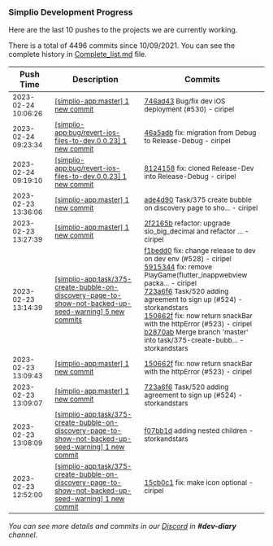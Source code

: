 
### Simplio Development Progress

Here are the last 10 pushes to the projects we are currently working.

There is a total of 4496 commits since 10/09/2021. You can see the complete history in
 [Complete_list.md](Complete_list.md) file.

| Push Time | Description | Commits |
| --- | --- | --- |
| <sub>2023-02-24 10:06:26</sub> | <sub>[[simplio-app:master] 1 new commit](https://github.com/SimplioOfficial/simplio-app/commit/746ad435fc660f56fe2e8ad60bafdbec82006ade)</sub> | <sub>[746ad43](https://github.com/SimplioOfficial/simplio-app/commit/746ad435fc660f56fe2e8ad60bafdbec82006ade) Bug/fix dev iOS deployment (#530) - ciripel</sub> |
| <sub>2023-02-24 09:23:34</sub> | <sub>[[simplio-app:bug/revert\-ios\-files\-to\-dev\.0\.0\.23] 1 new commit](https://github.com/SimplioOfficial/simplio-app/commit/46a5adb907b9a95f652ef92c2952032de1cc84cb)</sub> | <sub>[46a5adb](https://github.com/SimplioOfficial/simplio-app/commit/46a5adb907b9a95f652ef92c2952032de1cc84cb) fix: migration from Debug to Release-Debug - ciripel</sub> |
| <sub>2023-02-24 09:19:10</sub> | <sub>[[simplio-app:bug/revert\-ios\-files\-to\-dev\.0\.0\.23] 1 new commit](https://github.com/SimplioOfficial/simplio-app/commit/81241586904dad57981f22d8440e4a2dd298b518)</sub> | <sub>[8124158](https://github.com/SimplioOfficial/simplio-app/commit/81241586904dad57981f22d8440e4a2dd298b518) fix: cloned Release-Dev into Release-Debug - ciripel</sub> |
| <sub>2023-02-23 13:36:06</sub> | <sub>[[simplio-app:master] 1 new commit](https://github.com/SimplioOfficial/simplio-app/commit/ade4d9051b6d5423659bd6bf3d606cac0383007f)</sub> | <sub>[ade4d90](https://github.com/SimplioOfficial/simplio-app/commit/ade4d9051b6d5423659bd6bf3d606cac0383007f) Task/375 create bubble on discovery page to sho... - ciripel</sub> |
| <sub>2023-02-23 13:27:39</sub> | <sub>[[simplio-app:master] 1 new commit](https://github.com/SimplioOfficial/simplio-app/commit/2f2165bd666a32d3e0f407c49262b1f85ae20f49)</sub> | <sub>[2f2165b](https://github.com/SimplioOfficial/simplio-app/commit/2f2165bd666a32d3e0f407c49262b1f85ae20f49) refactor: upgrade sio_big_decimal and refactor ... - ciripel</sub> |
| <sub>2023-02-23 13:14:39</sub> | <sub>[[simplio-app:task/375\-create\-bubble\-on\-discovery\-page\-to\-show\-not\-backed\-up\-seed\-warning] 5 new commits](https://github.com/SimplioOfficial/simplio-app/compare/f07bb1d950e5...b2870ab99e85)</sub> | <sub>[f1bedd0](https://github.com/SimplioOfficial/simplio-app/commit/f1bedd09541100950d672a1c1f2a1f6dc18da308) fix: change release to dev on dev env (#528) - ciripel<br>[5915344](https://github.com/SimplioOfficial/simplio-app/commit/59153443b6990c11363956a1c5e87c7678ee87d3) fix: remove PlayGame(flutter_inappwebview packa... - ciripel<br>[723a6f6](https://github.com/SimplioOfficial/simplio-app/commit/723a6f68bdd66a66d2f28595a02a94bf472ad1df) Task/520 adding agreement to sign up (#524) - storkandstars<br>[150662f](https://github.com/SimplioOfficial/simplio-app/commit/150662f2e2d9da0b5ecc3b8cd219ede089813dc8) fix: now return snackBar with the httpError (#523) - ciripel<br>[b2870ab](https://github.com/SimplioOfficial/simplio-app/commit/b2870ab99e85e8ea7a212de9fc228d5ac5932157) Merge branch 'master' into task/375-create-bubb... - storkandstars</sub> |
| <sub>2023-02-23 13:09:43</sub> | <sub>[[simplio-app:master] 1 new commit](https://github.com/SimplioOfficial/simplio-app/commit/150662f2e2d9da0b5ecc3b8cd219ede089813dc8)</sub> | <sub>[150662f](https://github.com/SimplioOfficial/simplio-app/commit/150662f2e2d9da0b5ecc3b8cd219ede089813dc8) fix: now return snackBar with the httpError (#523) - ciripel</sub> |
| <sub>2023-02-23 13:09:07</sub> | <sub>[[simplio-app:master] 1 new commit](https://github.com/SimplioOfficial/simplio-app/commit/723a6f68bdd66a66d2f28595a02a94bf472ad1df)</sub> | <sub>[723a6f6](https://github.com/SimplioOfficial/simplio-app/commit/723a6f68bdd66a66d2f28595a02a94bf472ad1df) Task/520 adding agreement to sign up (#524) - storkandstars</sub> |
| <sub>2023-02-23 13:08:09</sub> | <sub>[[simplio-app:task/375\-create\-bubble\-on\-discovery\-page\-to\-show\-not\-backed\-up\-seed\-warning] 1 new commit](https://github.com/SimplioOfficial/simplio-app/commit/f07bb1d950e5e7d0a3a01d6d35156ab953804122)</sub> | <sub>[f07bb1d](https://github.com/SimplioOfficial/simplio-app/commit/f07bb1d950e5e7d0a3a01d6d35156ab953804122) adding nested children - storkandstars</sub> |
| <sub>2023-02-23 12:52:00</sub> | <sub>[[simplio-app:task/375\-create\-bubble\-on\-discovery\-page\-to\-show\-not\-backed\-up\-seed\-warning] 1 new commit](https://github.com/SimplioOfficial/simplio-app/commit/15cb0c11c3b3bb856dafb37bbe225cf1506f48ef)</sub> | <sub>[15cb0c1](https://github.com/SimplioOfficial/simplio-app/commit/15cb0c11c3b3bb856dafb37bbe225cf1506f48ef) fix: make icon optional - ciripel</sub> |

_You can see more details and commits in our [Discord](https://discord.gg/aKhjuwZmdP) in **#dev-diary** channel._

